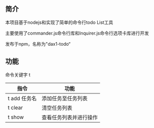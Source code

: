 ## 简介

本项目基于nodejs和实现了简单的命令行todo List工具

主要使用了commander.js命令行库和Inquirer.js命令行选项卡库进行开发

发布于npm，名称为"dax1-todo“

## 功能

命令关键字 t

| 指令         | 功能                   |
| ------------ | ---------------------- |
| t add 任务名 | 添加任务至任务列表     |
| t clear      | 清空任务列表           |
| t show       | 查看任务列表并进行操作 |

